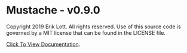 # Mustache - v0.9.0

Copyright 2019 Erik Lott. All rights reserved. Use of this source code is governed by a MIT license that can be found in the LICENSE file.

[Click To View Documentation](https://godoc.org/github.com/eriklott/mustache).

